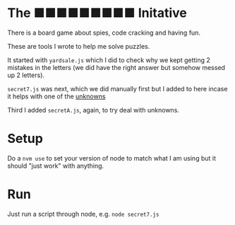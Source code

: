 # The ■■■■■■■■■ Initative 

There is a board game about spies, code cracking and having fun.

These are tools I wrote to help me solve puzzles.

It started with `yardsale.js` which I did to check why we kept getting 2 mistakes in the letters (we did have the right answer but somehow messed up 2 letters).

`secret7.js` was next, which we did manually first but I added to here incase it helps with one of the [unknowns](unknowns.md)

Third I added `secretA.js`, again, to try deal with unknowns.

# Setup

Do a `nvm use` to set your version of node to match what I am using but it should "just work" with anything.

# Run

Just run a script through node, e.g. `node secret7.js`